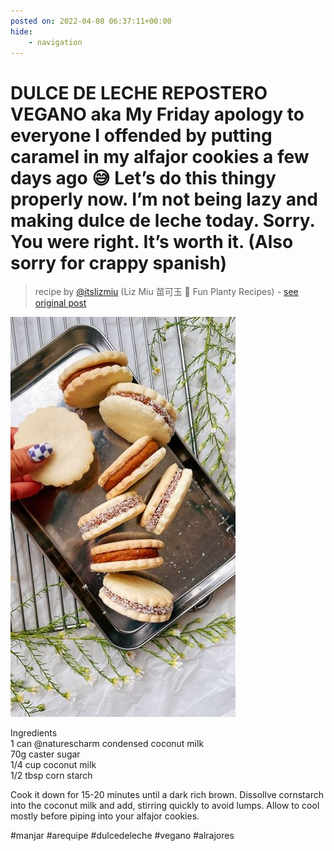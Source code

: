 ```yaml
---
posted on: 2022-04-08 06:37:11+00:00
hide:
    - navigation
---
```


# DULCE DE LECHE REPOSTERO VEGANO aka My Friday apology to everyone I offended by putting caramel in my alfajor cookies a few days ago 😅 Let’s do this thingy properly now. I’m not being lazy and making dulce de leche today. Sorry. You were right. It’s worth it. (Also sorry for crappy spanish) 

> recipe by [@itslizmiu](https://www.instagram.com/itslizmiu/) 
(Liz Miu 苗可玉 🍜 Fun Planty Recipes) - [see original post](https://instagram.com/p/CcFIsr7pJIs)

![](../img/itslizmiu_08-04-2022_0604.png)

  
Ingredients  
1 can @naturescharm condensed coconut milk  
70g caster sugar  
1/4 cup coconut milk  
1/2 tbsp corn starch  
  
Cook it down for 15-20 minutes until a dark rich brown. Dissollve cornstarch into the coconut milk and add, stirring quickly to avoid lumps. Allow to cool mostly before piping into your alfajor cookies.  
  
\#manjar \#arequipe \#dulcedeleche \#vegano \#alrajores   